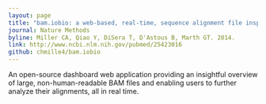 ```yaml
---
layout: page
title: "bam.iobio: a web-based, real-time, sequence alignment file inspector."
journal: Nature Methods
byline: Miller CA, Qiao Y, DiSera T, D'Astous B, Marth GT. 2014.
link: http://www.ncbi.nlm.nih.gov/pubmed/25423016
github: chmille4/bam.iobio
---
```


An open-source dashboard web application providing an insightful overview of large, non-human-readable BAM files and enabling users to further analyze their alignments, all in real time.